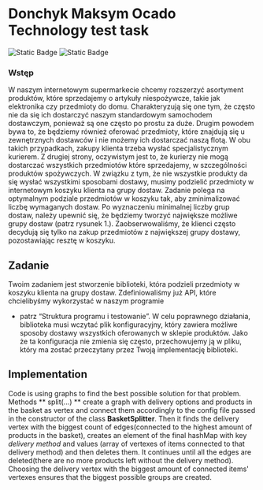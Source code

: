 # Donchyk Maksym Ocado Technology test task
![Static Badge](https://img.shields.io/badge/Java-17?style=flat) ![Static Badge](https://img.shields.io/badge/JGraphT-1.5.2-purple?style=flat)


### Wstęp
W naszym internetowym supermarkecie chcemy rozszerzyć asortyment produktów,
które sprzedajemy o artykuły niespożywcze, takie jak elektronika czy przedmioty do domu.
Charakteryzują się one tym, że często nie da się ich dostarczyć naszym standardowym
samochodem dostawczym, ponieważ są one często po prostu za duże. Drugim powodem
bywa to, że będziemy również oferować przedmioty, które znajdują się u zewnętrznych
dostawców i nie możemy ich dostarczać naszą flotą. W obu takich przypadkach, zakupy
klienta trzeba wysłać specjalistycznym kurierem. Z drugiej strony, oczywistym jest to, że
kurierzy nie mogą dostarczać wszystkich przedmiotów które sprzedajemy, w szczególności
produktów spożywczych.
W związku z tym, że nie wszystkie produkty da się wysłać wszystkimi sposobami
dostawy, musimy podzielić przedmioty w internetowym koszyku klienta na grupy dostaw.
Zadanie polega na optymalnym podziale przedmiotów w koszyku tak, aby zminimalizować
liczbę wymaganych dostaw. Po wyznaczeniu minimalnej liczby grup dostaw, należy upewnić
się, że będziemy tworzyć największe możliwe grupy dostaw (patrz rysunek 1.).
Zaobserwowaliśmy, że klienci często decydują się tylko na zakup przedmiotów z największej
grupy dostawy, pozostawiając resztę w koszyku.

## Zadanie
Twoim zadaniem jest stworzenie biblioteki, która podzieli przedmioty w koszyku klienta na
grupy dostaw. Zdefiniowaliśmy już API, które chcielibyśmy wykorzystać w naszym programie
- patrz “Struktura programu i testowanie”. W celu poprawnego działania, biblioteka musi
wczytać plik konfiguracyjny, który zawiera możliwe sposoby dostawy wszystkich
oferowanych w sklepie produktów. Jako że ta konfiguracja nie zmienia się często,
przechowujemy ją w pliku, który ma zostać przeczytany przez Twoją implementację
biblioteki.

## Implementation

Code is using graphs to find the best possible solution for that problem. Methods ** split(...) ** create a graph with delivery options and products in the basket as vertex and connect them accordingly to the config file passed in the constructor of the class **BasketSplitter**. Then it finds the delivery vertex with the biggest count of edges(connected to the highest amount of products in the basket), creates an element of the final hashMap with key *delivery method* and values (array of vertexes of items connected to that delivery method) and then deletes them. It continues until all the edges are deleted(there are no more products left without the delivery method). Choosing the delivery vertex with the biggest amount of connected items' vertexes ensures that the biggest possible groups are created.
